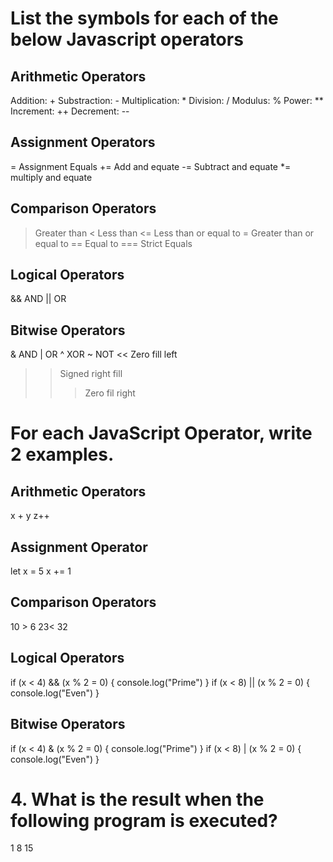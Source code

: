 # List the symbols for each of the below Javascript operators
## Arithmetic Operators
Addition: + 
Substraction: -
Multiplication: * 
Division: /
Modulus: %
Power: **
Increment: ++
Decrement: --

## Assignment Operators
= Assignment Equals
+= Add and equate
-= Subtract and equate
*= multiply and equate


## Comparison Operators
> Greater than
< Less than
<= Less than or equal to
>= Greater than or equal to
== Equal to
=== Strict Equals

## Logical Operators
&& AND
|| OR

## Bitwise Operators
& AND
| OR
^ XOR
~ NOT
<< Zero fill left
>> Signed right fill
>>> Zero fil right

# For each JavaScript Operator, write 2 examples.
## Arithmetic Operators
x + y
z++

## Assignment Operator
let x = 5
x += 1

## Comparison Operators
10 > 6
23< 32

## Logical Operators
if (x < 4) && (x % 2 = 0) {
    console.log("Prime")
}
if (x < 8) || (x % 2 = 0) {
    console.log("Even")
}

## Bitwise Operators
if (x < 4) & (x % 2 = 0) {
    console.log("Prime")
}
if (x < 8) | (x % 2 = 0) {
    console.log("Even")
}

# 4. What is the result when the following program is executed?
1
8
15
